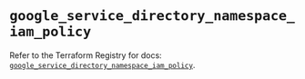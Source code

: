 # `google_service_directory_namespace_iam_policy`

Refer to the Terraform Registry for docs: [`google_service_directory_namespace_iam_policy`](https://registry.terraform.io/providers/hashicorp/google-beta/6.49.1/docs/resources/google_service_directory_namespace_iam_policy).

